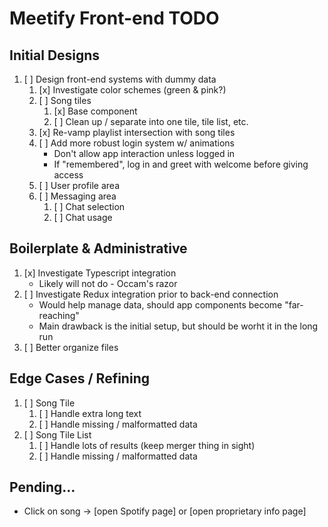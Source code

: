 # Meetify Front-end TODO

## Initial Designs
1. [ ] Design front-end systems with dummy data
    1. [x] Investigate color schemes (green & pink?)
    1. [ ] Song tiles
        1. [x] Base component
        1. [ ] Clean up / separate into one tile, tile list, etc.
    1. [x] Re-vamp playlist intersection with song tiles
    1. [ ] Add more robust login system w/ animations
        - Don't allow app interaction unless logged in
        - If "remembered", log in and greet with welcome before giving access
    1. [ ] User profile area
    1. [ ] Messaging area
        1. [ ] Chat selection
        1. [ ] Chat usage

## Boilerplate & Administrative
1. [x] Investigate Typescript integration
    - Likely will not do - Occam's razor
1. [ ] Investigate Redux integration prior to back-end connection
    - Would help manage data, should app components become "far-reaching"
    - Main drawback is the initial setup, but should be worht it in the long run
1. [ ] Better organize files

## Edge Cases / Refining
1. [ ] Song Tile
    1. [ ] Handle extra long text
    1. [ ] Handle missing / malformatted data
1. [ ] Song Tile List
    1. [ ] Handle lots of results (keep merger thing in sight)
    1. [ ] Handle missing / malformatted data

## Pending...
- Click on song &rarr; [open Spotify page] or [open proprietary info page]

